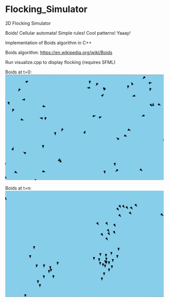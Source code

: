 # Flocking_Simulator
2D Flocking Simulator 

Boids! Cellular automata! Simple rules! Cool patterns! Yaaay!

Implementation of Boids algorithm in C++

Boids algorithm: https://en.wikipedia.org/wiki/Boids

Run visualize.cpp to display flocking (requires SFML)

Boids at t=0:
![t0](boids_t0.png)

Boids at t=n:
![t1](boids_tn.png)




